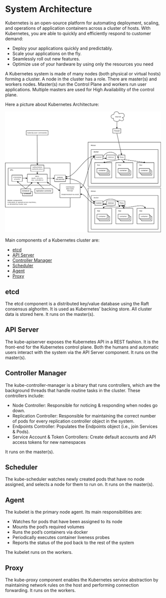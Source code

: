 # System Architecture
Kubernetes is an open-source platform for automating deployment, scaling, and operations of application containers across a cluster of hosts. With Kubernetes, you are able to quickly and efficiently respond to customer demand:

  * Deploy your applications quickly and predictably.
  * Scale your applications on the fly.
  * Seamlessly roll out new features.
  * Optimize use of your hardware by using only the resources you need

A Kubernetes system is made of many nodes (both physical or virtual hosts) forming a cluster. A node in the cluster has a role. There are master(s) and workers nodes. Master(s) run the Control Plane and workers run user applications. Multiple masters are used for High Availability of the control plane.

Here a picture about Kubernetes Architecture:

![](../img/architecture.png?raw=true)

Main components of a Kubernetes cluster are:

   * [etcd](#etcd)
   * [API Server](#api-server)
   * [Controller Manager](#controller-manager)
   * [Scheduler](#scheduler)
   * [Agent](#agent)
   * [Proxy](#proxy)
    
## etcd
The etcd component is a distributed key/value database using the Raft consensus alghoritm. It is used as Kubernetes’ backing store. All cluster data is stored here. It runs on the master(s).

## API Server
The kube-apiserver exposes the Kubernetes API in a REST fashion. It is the front-end for the Kubernetes control plane. Both the humans and automatic users interact with the system via the API Server component. It runs on the master(s).

## Controller Manager
The kube-controller-manager is a binary that runs controllers, which are the background threads that handle routine tasks in the cluster. These controllers include:

  * Node Controller: Responsible for noticing & responding when nodes go down.
  * Replication Controller: Responsible for maintaining the correct number of pods for every replication controller object in the system.
  * Endpoints Controller: Populates the Endpoints object (i.e., join Services & Pods).
  * Service Account & Token Controllers: Create default accounts and API access tokens for new namespaces

It runs on the master(s).

## Scheduler
The kube-scheduler watches newly created pods that have no node assigned, and selects a node for them to run on. It runs on the master(s).

## Agent
The kubelet is the primary node agent. Its main responsibilities are:

  * Watches for pods that have been assigned to its node
  * Mounts the pod’s required volumes
  * Runs the pod’s containers via docker 
  * Periodically executes container liveness probes
  * Reports the status of the pod back to the rest of the system

The kubelet runs on the workers.

## Proxy
The kube-proxy component enables the Kubernetes service abstraction by maintaining network rules on the host and performing connection forwarding. It runs on the workers.

